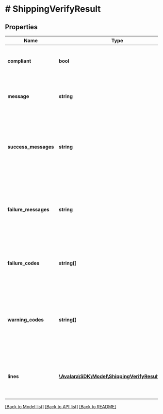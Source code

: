 # # ShippingVerifyResult

## Properties

Name | Type | Description | Notes
------------ | ------------- | ------------- | -------------
**compliant** | **bool** | Whether every line in the transaction is compliant. | [optional]
**message** | **string** | A short description of the result of the compliance check. | [optional]
**success_messages** | **string** | A detailed description of the result of each of the passed checks made against this transaction, separated by line. | [optional]
**failure_messages** | **string** | A detailed description of the result of each of the failed checks made against this transaction, separated by line. | [optional]
**failure_codes** | **string[]** | An enumeration of all the failure codes received across all lines. | [optional]
**warning_codes** | **string[]** | An enumeration of all the warning codes received across all lines that a determination could not be made for. | [optional]
**lines** | [**\Avalara\SDK\Model\ShippingVerifyResultLines[]**](ShippingVerifyResultLines.md) | Describes the results of the checks made for each line in the transaction. | [optional]

[[Back to Model list]](../../README.md#models) [[Back to API list]](../../README.md#endpoints) [[Back to README]](../../README.md)
